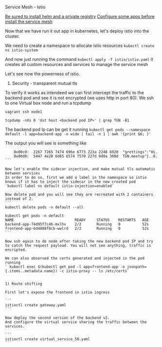 
Service Mesh - Istio

[Be sured to install helm and a private registry](/steps/1/README.md)
[Configure some apps before install the service mesh](/steps/10/app/README.md)

Now that we have run it out app in kubernetes, let's deploy istio into the cluster.

We need to create a namespace to allocate istio resources
`kubectl create ns istio-system`

And now just running the command
`kubectl apply -f istio/istio.yaml`
it creates all custom resources and services to manage the service mesh

Let's see now the powerness of istio.

1) Security - transparent mutual tls

To verify it works as intendeed we can first intercept the traffic to the backend pod and see it is not encrypted (we uses http in port 80). We ssh to one Virtual box node and run a tcpdump
```
vagrant ssh node1

tcpdump -nXs 0 'dst host <backend pod IP>' | grep TGN -B1
```
The backend pod Ip can be get it running
`kubectl get pods --namespace default -l app=backend-app -o wide | tail -n 1 | awk '{print $6; }'`

The output you will see is something like
````
    0x00c0:  2267 7265 7474 696e 6773 223a 2248 6920  "grettings":"Hi.
	0x00d0:  5447 4e20 6d65 6574 7570 227d 0d0a 300d  TGN.meetup"}..0.
```

Now let's enable the sidecar injection, and make mutual tls automatic between services
In order to do so, first we add a label in the namespace so istio knows if it has to inject the sidecar in the new created pod
`kubectl label ns default istio-injection=enabled`

Now delete pod and you will see they are recreated with 2 containers instead of 2.
```
kubectl delete pods -n default --all

kubectl get pods -n default
NAME                            READY     STATUS    RESTARTS   AGE
backend-app-74d95f7c4b-mxlhv    2/2       Running   0          52s
frontend-app-6d4888f8cb-wwlrd   2/2       Running   0          52s
```

Now ssh again to de node after taking the new backend pod IP and try to catch the request payload. You will not see anything, traffic is encripted.

We can also observed the certs generated and injected in the pod running 
` kubectl exec $(kubectl get pod -l app=frontend-app -o jsonpath={.items..metadata.name}) -c istio-proxy -- ls /etc/certs`


1) Route shifting

First let's expose the frontend in istio ingress

```
istioctl create gateway.yaml
```

Now deploy the second version of the backend v2.
And configure the virtual service sharing the traffic between the services.

```
istioctl create virtual_service_50.yaml
```